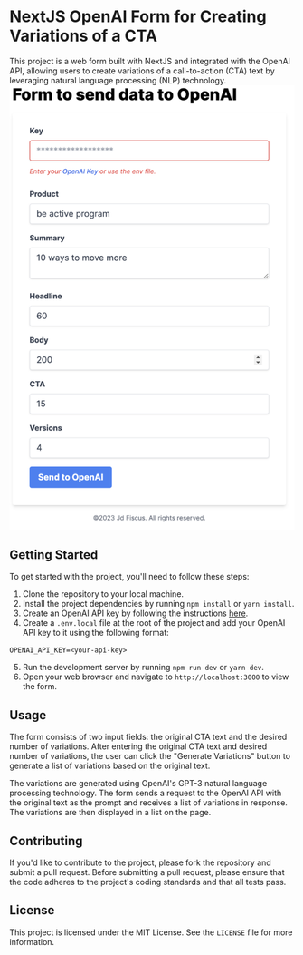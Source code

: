 # NextJS OpenAI Form for Creating Variations of a CTA

This project is a web form built with NextJS and integrated with the OpenAI API, allowing users to create variations of a call-to-action (CTA) text by leveraging natural language processing (NLP) technology.
![NextJS OpenAI Form for Creating Variations of a CTA](form.png)

## Getting Started

To get started with the project, you'll need to follow these steps:

1. Clone the repository to your local machine.
2. Install the project dependencies by running `npm install` or `yarn install`.
3. Create an OpenAI API key by following the instructions [here](https://beta.openai.com/docs/quickstart).
4. Create a `.env.local` file at the root of the project and add your OpenAI API key to it using the following format:

```
OPENAI_API_KEY=<your-api-key>
```

5. Run the development server by running `npm run dev` or `yarn dev`.
6. Open your web browser and navigate to `http://localhost:3000` to view the form.

## Usage

The form consists of two input fields: the original CTA text and the desired number of variations. After entering the original CTA text and desired number of variations, the user can click the "Generate Variations" button to generate a list of variations based on the original text.

The variations are generated using OpenAI's GPT-3 natural language processing technology. The form sends a request to the OpenAI API with the original text as the prompt and receives a list of variations in response. The variations are then displayed in a list on the page.

## Contributing

If you'd like to contribute to the project, please fork the repository and submit a pull request. Before submitting a pull request, please ensure that the code adheres to the project's coding standards and that all tests pass.

## License

This project is licensed under the MIT License. See the `LICENSE` file for more information.
